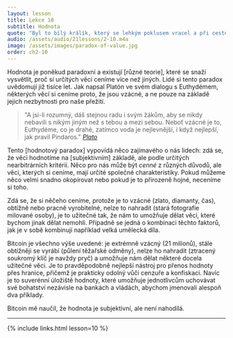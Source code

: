```yaml
---
layout: lesson
title: Lekce 10
subtitle: Hodnota
quote: "Byl to bílý králík, který se lehkým poklusem vracel a při cestě se úzkostlivě rozhlížel, jako by něco ztratil..."
audio: /assets/audio/21lessons/2-10.m4a
image: /assets/images/paradox-of-value.jpg
order: ch2-10
---
```


Hodnota je poněkud paradoxní a existují [různé teorie], které se snaží 
vysvětlit, proč si určitých věcí ceníme více než jiných. Lidé si tento 
paradox uvědomují již tisíce let. Jak napsal Platón ve svém dialogu 
s Euthydémem, některých věcí si ceníme proto, že jsou vzácné, a ne pouze 
na základě jejich nezbytnosti pro naše přežití.

> "A jsi-li rozumný, dáš stejnou radu i svým žákům, aby se nikdy 
> nebavili s nikým jiným než s tebou a mezi sebou. Neboť vzácné je to, 
> Euthydéme, co je drahé, zatímco voda je nejlevnější, i když nejlepší, 
> jak pravil Pindaros."
> <cite>[Plato]</cite>

Tento [hodnotový paradox] vypovídá něco zajímavého o nás lidech: zdá se, 
že věci hodnotíme na [subjektivním] základě, ale podle určitých 
nearbitrárních kritérií. Něco pro nás může být *cenné* z různých důvodů, 
ale věci, kterých si ceníme, mají určité společné charakteristiky. Pokud 
můžeme něco velmi snadno okopírovat nebo pokud je to přirozeně hojné, 
neceníme si toho.

Zdá se, že si něčeho ceníme, protože je to vzácné (zlato, diamanty, čas), 
obtížně nebo pracně vyrobitelné, nelze to nahradit (stará fotografie 
milované osoby), je to užitečné tak, že nám to umožňuje dělat věci, které 
bychom jinak dělat nemohli. Případně se jedná o kombinaci těchto faktorů, 
jak je v sobě kombinují například velká umělecká díla.

Bitcoin je všechno výše uvedené: je extrémně vzácný (21 milionů), stále 
obtížněji se vyrábí (půlení těžařské odměny), nelze ho nahradit (ztracený 
soukromý klíč je navždy pryč) a umožňuje nám dělat některé docela užitečné 
věci. Je to pravděpodobně nejlepší nástroj pro přenos hodnoty přes hranice, 
přičemž je prakticky odolný vůči cenzuře a konfiskaci. Navíc je to 
suverénní úložiště hodnoty, které umožňuje jednotlivcům uchovávat své 
bohatství nezávisle na bankách a vládách, abychom jmenovali alespoň dva 
příklady.

Bitcoin mě naučil, že hodnota je subjektivní, ale není nahodilá.

---

{% include links.html lesson=10 %}

[Euthydemus]: http://www.perseus.tufts.edu/hopper/text?doc=Perseus:text:1999.01.0178:text=Euthyd.
[Plato]: http://www.perseus.tufts.edu/hopper/text?doc=plat.+euthyd.+304b

<!-- Wikipedia -->
[multiple theories]: https://en.wikipedia.org/wiki/Theory_of_value_%28economics%29
[paradox of value]: https://en.wikipedia.org/wiki/Paradox_of_value
[subjective]: https://en.wikipedia.org/wiki/Subjective_theory_of_value
[alice]: https://en.wikipedia.org/wiki/Alice%27s_Adventures_in_Wonderland
[carroll]: https://en.wikipedia.org/wiki/Lewis_Carroll
